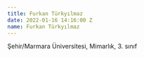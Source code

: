 ```yaml
---
title: Furkan Türkyılmaz
date: 2022-01-16 14:16:00 Z
name: Furkan Türkyılmaz
---
```


Şehir/Marmara Üniversitesi, Mimarlık, 3. sınıf